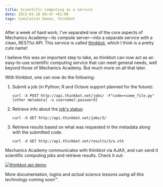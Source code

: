 ```yaml
---
title: Scientific computing as a service
date: 2013-03-28 09:47 +01:00
tags: Simulation Demos, thinkbot
---
```


After a week of hard work, I've separated one of the core aspects of
Mechanics Academy&mdash;its compute server&mdash;into a separate
service with a clean, RESTful API. This service is called
<a href="http://thinkbot.net.">thinkbot</a>, which I think is a pretty
cute name!

I believe this was an important step to take, as thinkbot can now
act as an easy-to-use scientific computing service that can meet
general needs, well beyond those of Mechanics Academy. But much more on
all that later.

With thinkbot, one can now do the following:

1. Submit a job (in Python; R and Octave support planned for the future):

   `curl -X POST http://api.thinkbot.net/jobs/ -F"code=<some_file.py" [other metadata] -u username[:password]`

2. Retrieve info about the <a href="http://api.thinkbot.net/jobs/3/">job's status</a>:

   `curl -X GET http://api.thinkbot.net/jobs/3/`

3. Retrieve results based on what was requested in the metadata along
   with the submitted code.

   `curl -X GET http://api.thinkbot.net/results/3/u.vtk`

Mechanics Academy communicates with thinkbot via AJAX, and can send
it scientific computing jobs and retrieve results. Check it out:

<p><a href="/demo/thinkbot-api/"><img src="/img/blog/thinkbot-api-demo.png" class="img-polaroid" alt="thinkbot api demo" title="Scientific computing as a service"></a></p>

More documentation, logins and <em>actual science lessons using all this
technology</em> coming soon&trade;.
